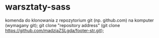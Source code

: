# warsztaty-sass
komenda do klonowania z repozytorium git (np. github.com) na komputer (wymagany git);
git clone "repository address" (git clone https://github.com/madziaZSLgda/footer-str.git);
